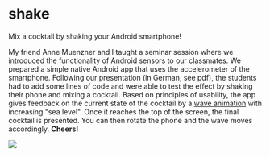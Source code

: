 # shake
Mix a cocktail by shaking your Android smartphone!

My friend Anne Muenzner and I taught a seminar session where we introduced the functionality of Android sensors to our classmates. We prepared a simple native Android app that uses the accelerometer of the smartphone. Following our presentation (in German, see pdf), the students had to add some lines of code and were able to test the effect by shaking their phone and mixing a cocktail. Based on principles of usability, the app gives feedback on the current state of the cocktail by a [wave animation](https://github.com/john990/WaveView) with increasing "sea level". Once it reaches the top of the screen, the final cocktail is presented. You can then rotate the phone and the wave moves accordingly. **Cheers!**

![](Screenshots.gif)
